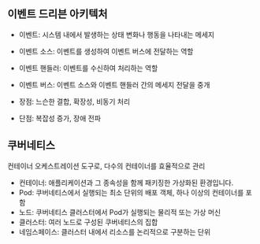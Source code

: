 ## 이벤트 드리븐 아키텍처
- 이벤트: 시스템 내에서 발생하는 상태 변화나 행동을 나타내는 메세지
- 이벤트 소스: 이벤트를 생성하여 이벤트 버스에 전달하는 역할
- 이벤트 핸들러: 이벤트를 수신하여 처리하는 역할
- 이벤트 버스: 이벤트 소스와 이벤트 핸들러 간의 메세지 전달을 중개

- 장점: 느슨한 결합, 확장성, 비동기 처리
- 단점: 복잡성 증가, 장애 전파

## 쿠버네티스
컨테이너 오케스트레이션 도구로, 다수의 컨테이너를 효율적으로 관리
- 컨테이너: 애플리케이션과 그 종속성을 함께 패키징한 가상화된 환경입니다.
- Pod: 쿠버네티스에서 실행되는 최소 단위의 배포 객체, 하나 이상의 컨테이너를 포함
- 노드: 쿠버네티스 클러스터에서 Pod가 실행되는 물리적 또는 가상 머신
- 클러스터: 여러 노드로 구성된 쿠버네티스의 집합
- 네임스페이스: 클러스터 내에서 리소스를 논리적으로 구분하는 단위